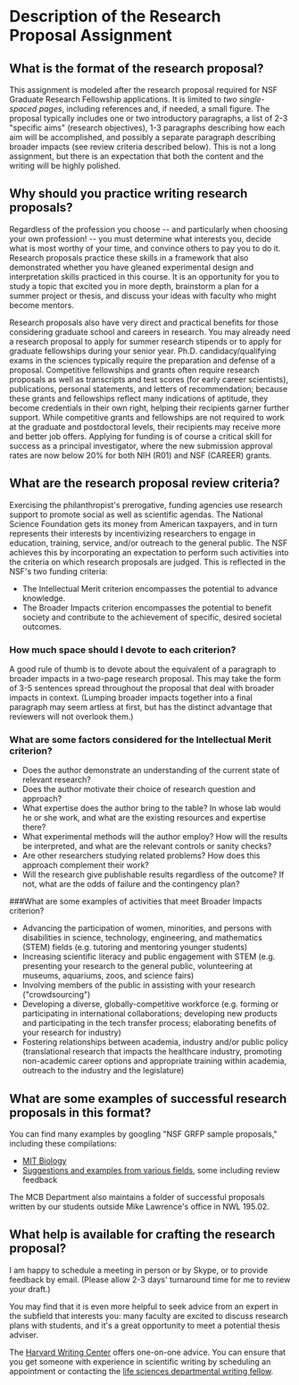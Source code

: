 # Description of the Research Proposal Assignment
## What is the format of the research proposal?

This assignment is modeled after the research proposal required for NSF Graduate Research Fellowship applications. It is limited to *two single-spaced pages*, including references and, if needed, a small figure. The proposal typically includes one or two introductory paragraphs, a list of 2-3 "specific aims" (research objectives), 1-3 paragraphs describing how each aim will be accomplished, and possibly a separate paragraph describing broader impacts (see review criteria described below). This is not a long assignment, but there is an expectation that both the content and the writing will be highly polished.

## Why should you practice writing research proposals?

Regardless of the profession you choose -- and particularly when choosing your own profession! -- you must determine what interests you, decide what is most worthy of your time, and convince others to pay you to do it. Research proposals practice these skills in a framework that also demonstrated whether you have gleaned experimental design and interpretation skills practiced in this course. It is an opportunity for you to study a topic that excited you in more depth, brainstorm a plan for a summer project or thesis, and discuss your ideas with faculty who might become mentors.

Research proposals also have very direct and practical benefits for those considering graduate school and careers in research. You may already need a research proposal to apply for summer research stipends or to apply for graduate fellowships during your senior year. Ph.D. candidacy/qualifying exams in the sciences typically require the preparation and defense of a proposal. Competitive fellowships and grants often require research proposals as well as transcripts and test scores (for early career scientists), publications, personal statements, and letters of recommendation; because these grants and fellowships reflect many indications of aptitude, they become credentials in their own right, helping their recipients garner further support. While competitive grants and fellowships are not required to work at the graduate and postdoctoral levels, their recipients may receive more and better job offers. Applying for funding is of course a critical skill for success as a principal investigator, where the new submission approval rates are now below 20% for both NIH (R01) and NSF (CAREER) grants.

## What are the research proposal review criteria?

Exercising the philanthropist's prerogative, funding agencies use research support to promote social as well as scientific agendas. The National Science Foundation gets its money from American taxpayers, and in turn represents their interests by incentivizing researchers to engage in education, training, service, and/or outreach to the general public. The NSF achieves this by incorporating an expectation to perform such activities into the criteria on which research proposals are judged. This is reflected in the NSF's two funding criteria:

- The Intellectual Merit criterion encompasses the potential to advance knowledge.
- The Broader Impacts criterion encompasses the potential to benefit society and contribute to the achievement of specific, desired societal outcomes.

### How much space should I devote to each criterion?

A good rule of thumb is to devote about the equivalent of a paragraph to broader impacts in a two-page research proposal. This may take the form of 3-5 sentences spread throughout the proposal that deal with broader impacts in context. (Lumping broader impacts together into a final paragraph may seem artless at first, but has the distinct advantage that reviewers will not overlook them.)

### What are some factors considered for the Intellectual Merit criterion?

- Does the author demonstrate an understanding of the current state of relevant research?
- Does the author motivate their choice of research question and approach?
- What expertise does the author bring to the table? In whose lab would he or she work, and what are the existing resources and expertise there?
- What experimental methods will the author employ? How will the results be interpreted, and what are the relevant controls or sanity checks?
- Are other researchers studying related problems? How does this approach complement their work?
- Will the research give publishable results regardless of the outcome? If not, what are the odds of failure and the contingency plan?

###What are some examples of activities that meet Broader Impacts criterion?

- Advancing the participation of women, minorities, and persons with disabilities in science, technology, engineering, and mathematics (STEM) fields (e.g. tutoring and mentoring younger students)
- Increasing scientific literacy and public engagement with STEM (e.g. presenting your research to the general public, volunteering at museums, aquariums, zoos, and science fairs)
- Involving members of the public in assisting with your research ("crowdsourcing")
- Developing a diverse, globally-competitive workforce (e.g. forming or participating in international collaborations; developing new products and participating in the tech transfer process; elaborating benefits of your research for industry)
- Fostering relationships between academia, industry and/or public policy (translational research that impacts the healthcare industry, promoting non-academic career options and appropriate training within academia, outreach to the industry and the legislature)

## What are some examples of successful research proposals in this format?

You can find many examples by googling "NSF GRFP sample proposals," including these compilations:

- [MIT Biology](https://biology.mit.edu/sites/default/files/NSF_proposals_102309.pdf)
- [Suggestions and examples from various fields](http://www.alexhunterlang.com/nsf-fellowship), some including review feedback

The MCB Department also maintains a folder of successful proposals written by our students outside Mike Lawrence's office in NWL 195.02.

## What help is available for crafting the research proposal?

I am happy to schedule a meeting in person or by Skype, or to provide feedback by email. (Please allow 2-3 days' turnaround time for me to review your draft.)

You may find that it is even more helpful to seek advice from an expert in the subfield that interests you: many faculty are excited to discuss research plans with students, and it's a great opportunity to meet a potential thesis adviser.

The [Harvard Writing Center](http://writingcenter.fas.harvard.edu/pages/undergraduates-0) offers one-on-one advice. You can ensure that you get someone with experience in scientific writing by scheduling an appointment or contacting the [life sciences departmental writing fellow](http://writingcenter.fas.harvard.edu/pages/departmental-writing-fellows).